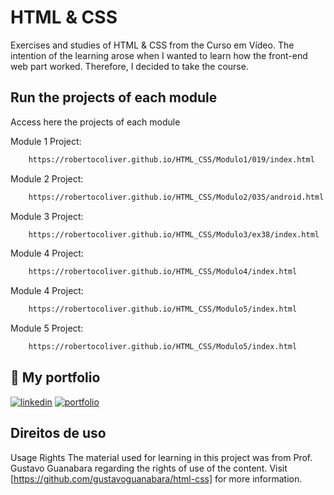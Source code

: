 # HTML & CSS 

Exercises and studies of HTML & CSS from the Curso em Vídeo. The intention of the learning arose when I wanted to learn how the front-end web part worked. Therefore, I decided to take the course.


##  Run the projects of each module 

Access here the projects of each module 

Module 1 Project: 
```bash
    https://robertocoliver.github.io/HTML_CSS/Modulo1/019/index.html
```
Module 2 Project:
```bash
    https://robertocoliver.github.io/HTML_CSS/Modulo2/035/android.html
```
Module 3 Project:
```bash
    https://robertocoliver.github.io/HTML_CSS/Modulo3/ex38/index.html

```
Module 4 Project:
```bash
    https://robertocoliver.github.io/HTML_CSS/Modulo4/index.html
```

Module 4 Project:
```bash
    https://robertocoliver.github.io/HTML_CSS/Modulo5/index.html
```

Module 5 Project:
```bash
    https://robertocoliver.github.io/HTML_CSS/Modulo5/index.html
```
    
## 🔗 My portfolio
[![linkedin](https://img.shields.io/badge/linkedin-0A66C2?style=for-the-badge&logo=linkedin&logoColor=white)](https://www.linkedin.com/in/robertocoliver/)
[![portfolio](https://img.shields.io/badge/my_portfolio-000?style=for-the-badge&logo=ko-fi&logoColor=white)](https://medium.com/@robertocoliver)


## Direitos de uso 
Usage Rights
The material used for learning in this project was from Prof. Gustavo Guanabara regarding the rights of use of the content. Visit [https://github.com/gustavoguanabara/html-css] for more information. 


